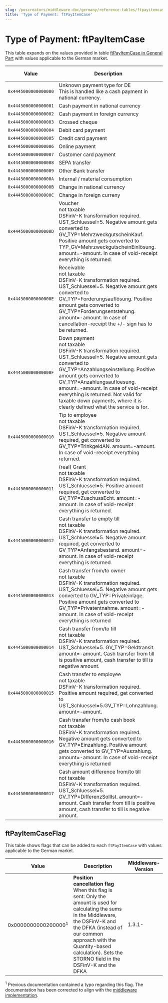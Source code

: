 ```yaml
---
slug: /poscreators/middleware-doc/germany/reference-tables/ftpayitemcase
title: 'Type of Payment: ftPayItemCase'
---
```


# Type of Payment: ftPayItemCase

This table expands on the values provided in table [ftPayItemCase in General Part](../../general/reference-tables/reference-tables.md#type-of-payment-ftpayitemcase) with values applicable to the German market.

| **Value**  | **Description** | **ZAHLART_TYP (DSFinV-K)** | **Middleware-Version** |
|---|---|---|---|
| `0x4445000000000000` | Unknown payment type for DE<br />This is handled like a cash payment in national currency. | Bar | 1.3- |
| `0x4445000000000001` | Cash payment in national currency | Bar | 1.3- |
| `0x4445000000000002` | Cash payment in foreign currency | Bar | 1.3-  |
| `0x4445000000000003` | Crossed cheque | Unbar | 1.3-  |
| `0x4445000000000004` | Debit card payment | ECKarte | 1.3- |
| `0x4445000000000005` | Credit card payment  | Kreditkarte | 1.3- |
| `0x4445000000000006` | Online payment | ElZahlungsdienstleister | 1.3- |
| `0x4445000000000007` | Customer card payment | Guthabenkarte  | 1.3- |
| `0x4445000000000008` | SEPA transfer   | Unbar | 1.3-  |
| `0x4445000000000009` | Other Bank transfer | Unbar | 1.3- |
| `0x444500000000000A` | Internal / material consumption | Keine | 1.3- |
| `0x444500000000000B` | Change in national currency | Bar | 1.3- |
| `0x444500000000000C` | Change in foreign curreny | Bar | 1.3- |
| `0x444500000000000D` | Voucher<br />not taxable <br />DSFinV-K transformation required. UST_Schluessel=5. Negative amount gets converted to GV_TYP=MehrzweckgutscheinKauf. Positive amount gets converted to TYP_GV=MehrzweckgutscheinEinlösung. amount=-amount. In case of void-receipt everything is returned. | Keine | 1.3 |
| `0x444500000000000E` | Receivable<br />not taxable <br />DSFinV-K transformation required. UST_Schluessel=5. Negative amount gets converted to GV_TYP=Forderungsauflösung. Positive amount gets converted to GV_TYP=Forderungsentstehung. amount=-amount. In case of cancellation-receipt the +/- sign has to be returned.  | Keine | 1.3- |
| `0x444500000000000F` | Down payment<br />not taxable <br />DSFinV-K transformation required. UST_Schluessel=5. Negative amount gets converted to GV_TYP=Anzahlungseinstellung. Positive amount gets converted to GV_TYP=Anzahlungsaufloesung. amount=-amount. In case of void-receipt everything is returned. Not valid for taxable down payments, where it is clearly defined what the service is for. | Keine  | 1.3- |
| `0x4445000000000010` | Tip to employee<br />not taxable<br />DSFinV-K transformation required. UST_Schluessel=5. Negative amount required, get converted to GV_TYP=TrinkgeldAN. amount=-amount. In case of void-receipt everything returned. | Keine | 1.3- |
| `0x4445000000000011` | (real) Grant <br />not taxable<br />DSFinV-K transformation required. UST_Schluessel=5. Positive amount required, get converted to GV_TYP=ZuschussEcht. amount=-amount. In case of void-receipt everything is returned. | Keine | 1.3- |
| `0x4445000000000012` | Cash transfer to empty till<br />not taxable <br />DSFinV-K transformation required. UST_Schluessel=5. Negative amount required, get converted to GV_TYP=Anfangsbestand. amount=-amount. In case of void-receipt everything is returned. | Keine | 1.3- |
| `0x4445000000000013` | Cash transfer from/to owner<br />not taxable <br />DSFinV-K transformation required. UST_Schluessel=5. Negative amount gets converted to GV_TYP=Privateinlage. Positive amount gets converted to GV_TYP=Privatentnahme. amount=-amount. In case of void-receipt everything is returned | Keine | 1.3- |
| `0x4445000000000014` | Cash transfer from/to till<br />not taxable <br />DSFinV-K transformation required. UST_Schluessel=5. GV_TYP=Geldtransit. amount=-amount. Cash transfer from till is positive amount, cash transfer to till is negative amount. | Keine | 1.3- |
| `0x4445000000000015` | Cash transfer to employee <br />not taxable <br />DSFinV-K transformation required. Positive amount required, get converted to UST_Schluessel=5.GV_TYP=Lohnzahlung. amount=-amount. | Keine | 1.3- |
| `0x4445000000000016` | Cash transfer from/to cash book <br />not taxable <br />DSFinV-K transformation required. Negative amount gets converted to GV_TYP=Einzahlung. Positive amount gets converted to GV_TYP=Auszahlung. amount=-amount.  In case of void-receipt everything is returned | Keine | 1.3- |
| `0x4445000000000017` | Cash amount difference from/to till<br />not taxable<br />DSFinV-K transformation required. UST_Schluessel=5. GV_TYP=DifferenzSollIst. amount=-amount. Cash transfer from till is positive amount, cash transfer to till is negative amount. | Keine | 1.3- |

## ftPayItemCaseFlag

This table shows flags that can be added to each `ftPayItemCase` with values applicable to the German market. 

| Value | Description | Middleware-Version |
|---|---|---|
| 0x0000000000200000<sup>1</sup> | **Position cancellation flag** <br />When this flag is sent: Only the amount is used for calculating the sums in the Middleware, the DSFinV-K and the DFKA (instead of our common approach with the Quantity-based calculation). Sets the STORNO field in the DSFinV-K and the DFKA | 1.3.1- |

<sup>1</sup> Previous documentation contained a typo regarding this flag. The documentation has been corrected to align with the [middleware implementation](https://docs.fiskaltrust.eu/changelog/middleware/1.3.66#-feature-support-line-cancellations).
